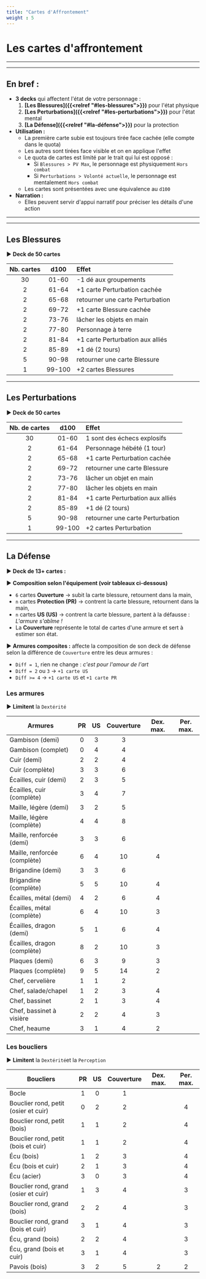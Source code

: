 ```yaml
---
title: "Cartes d'Affrontement"
weight : 5
---
```


# Les cartes d'affrontement

----
----
## En bref :

* **3 decks** qui affectent l'état de votre personnage :
    1. **[Les Blessures]({{<relref "#les-blessures">}})** pour l'état physique
    2. **[Les Perturbations]({{<relref "#les-perturbations">}})** pour l'état mental
    3. **[La Défense]({{<relref "#la-défense">}})** pour la protection
* **Utilisation :**
    * La première carte subie est toujours tirée face cachée (elle compte dans le quota)
    * Les autres sont tirées face visible et on en applique l'effet
    * Le quota de cartes est limité par le trait qui lui est opposé :
        * Si `Blessures > PV Max`, le personnage est physiquement `Hors combat` 
        * Si `Perturbations > Volonté actuelle`, le personnage est mentalement `Hors combat` 
    * Les cartes sont présentées avec une équivalence au `d100`
* **Narration :**
    * Elles peuvent servir d'appui narratif pour préciser les détails d'une action
----
----

## Les Blessures

► **Deck de 50 cartes**

| Nb. cartes | d100 | Effet |
|:---:|:---:|:---|
| 30 | 01-60 | -1 dé aux groupements |
| 2 | 61-64 | +1 carte Perturbation cachée |
| 2 | 65-68 | retourner une carte Perturbation |
| 2 | 69-72 | +1 carte Blessure cachée |
| 2 | 73-76 | lâcher les objets en main |
| 2 | 77-80 | Personnage à terre |
| 2 | 81-84 | +1 carte Perturbation aux alliés |
| 2 | 85-89 | +1 dé (2 tours) |
| 5 | 90-98 | retourner une carte Blessure |
| 1 | 99-100 | +2 cartes Blessures |

---

## Les Perturbations

► **Deck de 50 cartes**

| Nb. de cartes | d100 | Effet |
|:---:|:---:|:---|
| 30 | 01-60 | 1 sont des échecs explosifs |
| 2 | 61-64 | Personnage hébété (1 tour) |
| 2 | 65-68 | +1 carte Perturbation cachée |
| 2 | 69-72 | retourner une carte Blessure |
| 2 | 73-76 | lâcher un objet en main |
| 2 | 77-80 | lâcher les objets en main |
| 2 | 81-84 | +1 carte Perturbation aux alliés |
| 2 | 85-89 | +1 dé (2 tours) |
| 5 | 90-98 | retourner une carte Perturbation |
| 1 | 99-100 | +2 cartes Perturbation |

---

## La Défense

► **Deck de 13+ cartes :**

► **Composition selon l'équipement (voir tableaux ci-dessous)**

* `6` cartes **Ouverture** → subit la carte blessure, retournent dans la main,
* `n` cartes **Protection (PR)** → contrent la carte blessure, retournent dans la main,
* `n` cartes **US (US)** → contrent la carte blessure, partent à la défausse : *L'armure s'abîme !*
* La **Couverture** représente le total de cartes d'une armure et sert à estimer son état.

► **Armures composites :** affecte la composition de son deck de défense selon la différence de `Couverture` entre les deux armures :
* `Diff = 1`, rien ne change : *c'est pour l'amour de l'art*
* `Diff = 2` ou `3` → `+1 carte US`
* `Diff >= 4` → `+1 carte US` et `+1 carte PR`

### Les armures

► **Limitent** la `Dextérité`

| Armures | PR | US | Couverture | Dex. max. | Per. max. |
|---|:---:|:---:|:---:|:---:|:---:|
| Gambison (demi) | 0 | 3 | 3 |  |
| Gambison (complet) | 0 | 4 | 4 |  |
| Cuir (demi) | 2 | 2 | 4 |  |
| Cuir (complète) | 3 | 3 | 6 |  |
| Écailles, cuir (demi) | 2 | 3 | 5 |  |
| Écailles, cuir (complète) | 3 | 4 | 7 |  |
| Maille, légère (demi) | 3 | 2 | 5 |  |
| Maille, légère (complète) | 4 | 4 | 8 |  |
| Maille, renforcée (demi) | 3 | 3 | 6 |  |
| Maille, renforcée (complète) | 6 | 4 | 10 | 4 |  |
| Brigandine (demi) | 3 | 3 | 6 |  |
| Brigandine (complète) | 5 | 5 | 10 | 4 |  |
| Écailles, métal (demi) | 4 | 2 | 6 | 4 |  |
| Écailles, métal (complète) | 6 | 4 | 10 | 3 |  |
| Écailles, dragon (demi) | 5 | 1 | 6 | 4 |  |
| Écailles, dragon (complète) | 8 | 2 | 10 | 3 |  |
| Plaques (demi) | 6 | 3 | 9 | 3 |  |
| Plaques (complète) | 9 | 5 | 14 | 2 |  |
| Chef, cervelière | 1 | 1 | 2 |  |
| Chef, salade/chapel | 1 | 2 | 3 | 4 |
| Chef, bassinet | 2 | 1 | 3 | 4 |
| Chef, bassinet à visière | 2 | 2 | 4 | 3 |
| Chef, heaume | 3 | 1 | 4 | 2 |

### Les boucliers

► **Limitent** la `Dextérité`et la `Perception`

| Boucliers | PR | US | Couverture | Dex. max. | Per. max. |
|---|:---:|:---:|:---:|:---:|:---:|
| Bocle | 1 | 0 | 1 |  |  |
| Bouclier rond, petit (osier et cuir) | 0 | 2 | 2 |  | 4 |
| Bouclier rond, petit (bois) | 1 | 1 | 2 |  | 4 |
| Bouclier rond, petit (bois et cuir) | 1 | 1 | 2 |  | 4 |
| Écu (bois) | 1 | 2 | 3 |  | 4 |
| Écu (bois et cuir) | 2 | 1 | 3 |  | 4 |
| Écu (acier) | 3 | 0 | 3 |  | 4 |
| Bouclier rond, grand (osier et cuir) | 1 | 3 | 4 |  | 3 |
| Bouclier rond, grand (bois) | 2 | 2 | 4 |  | 3 |
| Bouclier rond, grand (bois et cuir) | 3 | 1 | 4 |  | 3 |
| Écu, grand (bois) | 2 | 2 | 4 |  | 3 |
| Écu, grand (bois et cuir) | 3 | 1 | 4 |  | 3 |
| Pavois (bois) | 3 | 2 | 5 | 2 | 2 |